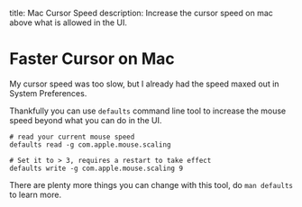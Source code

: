 title: Mac Cursor Speed
description: Increase the cursor speed on mac above what is allowed in the UI.

# Faster Cursor on Mac

My cursor speed was too slow, but I already had the speed maxed out in System Preferences.

Thankfully you can use `defaults` command line tool to increase the mouse speed beyond what you can do in the UI.

```
# read your current mouse speed
defaults read -g com.apple.mouse.scaling

# Set it to > 3, requires a restart to take effect
defaults write -g com.apple.mouse.scaling 9
```

There are plenty more things you can change with this tool, do `man defaults` to learn more.